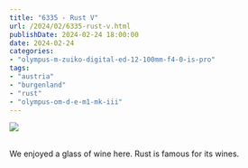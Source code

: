 ```yaml
---
title: "6335 - Rust V"
url: /2024/02/6335-rust-v.html
publishDate: 2024-02-24 18:00:00
date: 2024-02-24
categories:
- "olympus-m-zuiko-digital-ed-12-100mm-f4-0-is-pro"
tags:
- "austria"
- "burgenland"
- "rust"
- "olympus-om-d-e-m1-mk-iii"
---
```

<div class="container">
<div class="center"><a target="_blank" href="https://d25zfm9zpd7gm5.cloudfront.net/1200x1200/2020/20200802_100016_lr.jpg"><img class="webfeedsFeaturedVisual" src="https://d25zfm9zpd7gm5.cloudfront.net/0600x0600/2020/20200802_100016_lr.jpg" /></a></div>
</div>
<br />

We enjoyed a glass of wine here. Rust is famous for its
wines.
